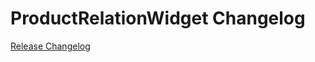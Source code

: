 # ProductRelationWidget Changelog

[Release Changelog](https://github.com/spryker-shop/product-relation-widget/releases)
